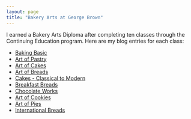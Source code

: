 ```yaml
---
layout: page
title: "Bakery Arts at George Brown"
---
```

I earned a Bakery Arts Diploma after completing ten classes through the Continuing Education program.
Here are my blog entries for each class:

- [Baking Basic](/2005/04/baking-basic.html)
- [Art of Pastry](/2005/06/art-of-pastry.html)
- [Art of Cakes](/2005/09/art-of-cakes.html)
- [Art of Breads](/2006/01/art-of-breads_12.html)
- [Cakes - Classical to Modern](/2006/03/cakes-classical-to-modern.html)
- [Breakfast Breads](/2006/09/breakfast-breads.html)
- [Chocolate Works](/2006/10/chocolate-works.html)
- [Art of Cookies](/2007/04/art-of-cookies.html)
- [Art of Pies](/2007/09/art-of-pies.html)
- [International Breads](/2007/11/international-breads.html)
